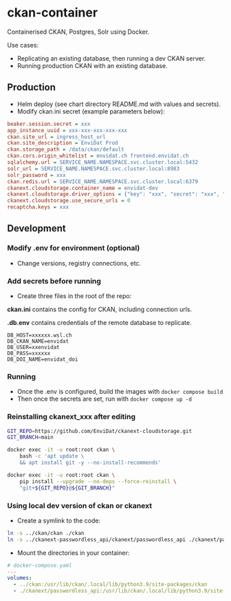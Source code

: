 # ckan-container

Containerised CKAN, Postgres, Solr using Docker.

Use cases:

- Replicating an existing database, then running a dev CKAN server.
- Running production CKAN with an existing database.

## Production

- Helm deploy (see chart directory README.md with values and secrets).
- Modify ckan.ini secret (example parameters below):

```ini
beaker.session.secret = xxx
app_instance_uuid = xxx-xxx-xxx-xxx-xxx
ckan.site_url = ingress_host_url
ckan.site_description = EnviDat Prod
ckan.storage_path = /data/ckan/default
ckan.cors.origin_whitelist = envidat.ch frontend.envidat.ch
sqlalchemy.url = SERVICE_NAME.NAMESPACE.svc.cluster.local:5432
solr_url = SERVICE_NAME.NAMESPACE.svc.cluster.local:8983
solr_password = xxx
ckan.redis.url = SERVICE_NAME.NAMESPACE.svc.cluster.local:6379
ckanext.cloudstorage.container_name = envidat-dev
ckanext.cloudstorage.driver_options = {"key": "xxx", "secret": "xxx", "host": "https://minio.envidat.ch"}
ckanext.cloudstorage.use_secure_urls = 0
recaptcha.keys = xxx
```

## Development

### Modify .env for environment (optional)

- Change versions, registry connections, etc.

### Add secrets before running

- Create three files in the root of the repo:

**ckan.ini** contains the config for CKAN, including connection urls.

**.db.env** contains credentials of the remote database to replicate.

```dotenv
DB_HOST=xxxxxx.wsl.ch
DB_CKAN_NAME=envidat
DB_USER=xxenvidat
DB_PASS=xxxxxx
DB_DOI_NAME=envidat_doi
```

### Running

- Once the .env is configured, build the images with `docker compose build`
- Then once the secrets are set, run with `docker compose up -d`

### Reinstalling ckanext_xxx after editing

```bash
GIT_REPO=https://github.com/EnviDat/ckanext-cloudstorage.git
GIT_BRANCH=main

docker exec -it -u root:root ckan \
    bash -c 'apt update \
    && apt install git -y --no-install-recommends'

docker exec -it -u root:root ckan \
    pip install --upgrade --no-deps --force-reinstall \
    "git+${GIT_REPO}@${GIT_BRANCH}"
```

### Using local dev version of ckan or ckanext

- Create a symlink to the code:

```bash
ln -s ../ckan/ckan ./ckan
ln -s ../ckanext-passwordless_api/ckanext/passwordless_api ./ckanext/passwordless_api
```

- Mount the directories in your container:

```yaml
# docker-compose.yaml
---
volumes:
  - ../ckan:/usr/lib/ckan/.local/lib/python3.9/site-packages/ckan
  - ./ckanext/passwordless_api:/usr/lib/ckan/.local/lib/python3.9/site-packages/ckanext/passwordless_api
```
